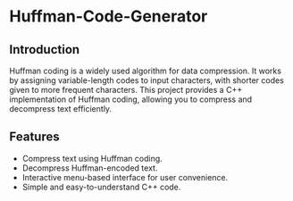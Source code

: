 # Huffman-Code-Generator
## Introduction

Huffman coding is a widely used algorithm for data compression. It works by assigning variable-length codes to input characters, with shorter codes given to more frequent characters. This project provides a C++ implementation of Huffman coding, allowing you to compress and decompress text efficiently.

## Features

- Compress text using Huffman coding.
- Decompress Huffman-encoded text.
- Interactive menu-based interface for user convenience.
- Simple and easy-to-understand C++ code.
